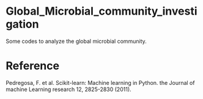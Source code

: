 # Global_Microbial_community_investigation
Some codes to analyze the global microbial community.

# Reference
Pedregosa, F. et al. Scikit-learn: Machine learning in Python. the Journal of machine Learning research 12, 2825-2830 (2011).
